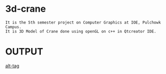 # 3d-crane
    It is the 5th semester project on Computer Graphics at IOE, Pulchowk Campus.
    It is 3D Model of Crane done using openGL on c++ in Qtcreator IDE.

# OUTPUT
[alt-tag](http://i.imgur.com/9VVkUdo.jpg)
